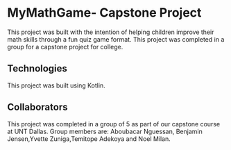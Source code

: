 # MyMathGame- Capstone Project 
This project was built with the intention of helping children improve their math skills through a fun quiz game format. This project was completed in a group for a capstone project for college. 
## Technologies 
This project was built using Kotlin. 
## Collaborators
This project was completed in a group of 5 as part of our capstone course at UNT Dallas. Group members are: Aboubacar Nguessan, Benjamin Jensen,Yvette Zuniga,Temitope Adekoya and Noel Milan. 
